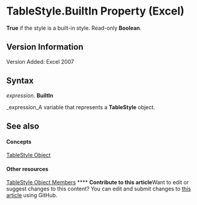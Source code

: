 
# TableStyle.BuiltIn Property (Excel)

 **True** if the style is a built-in style. Read-only **Boolean**.


## Version Information

Version Added: Excel 2007 


## Syntax

 _expression_. **BuiltIn**

 _expression_A variable that represents a  **TableStyle** object.


## See also


#### Concepts


 [TableStyle Object](191a5c2c-ecf4-f88a-1639-be7ee9c369c3.md)
#### Other resources


 [TableStyle Object Members](a9266fdf-6168-bedc-0a17-81ccb43449e5.md)
****   **Contribute to this article**Want to edit or suggest changes to this content? You can edit and submit changes to  [this article](https://github.com/jhershey00/VBA_Excel_Test/OpenXMLCon/articles/f2418768-1080-ea88-bc78-3c9afcb4ef73.md) using GitHub.

